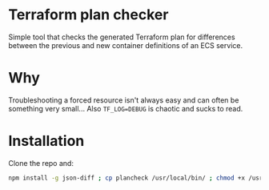 # Terraform plan checker
Simple tool that checks the generated Terraform plan for differences between the previous and new container definitions of an ECS service.

# Why
Troubleshooting a forced resource isn't always easy and can often be something very small... Also `TF_LOG=DEBUG` is chaotic and sucks to read.

# Installation
Clone the repo and:

```bash
npm install -g json-diff ; cp plancheck /usr/local/bin/ ; chmod +x /usr/local/bin/plancheck
```

